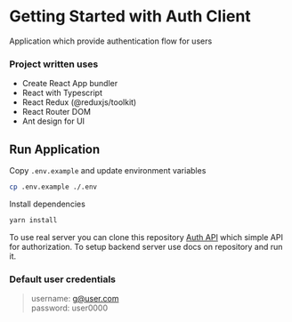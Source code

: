 # Getting Started with Auth Client

Application which provide authentication flow for users

### Project written uses

- Create React App bundler
- React with Typescript
- React Redux (@reduxjs/toolkit)
- React Router DOM
- Ant design for UI

## Run Application

Copy ``.env.example`` and update environment variables
```bash
cp .env.example ./.env
```

Install dependencies
```bash
yarn install
```

To use real server you can clone this repository
[Auth API](https://github.com/grish97/auth-api.git) which simple API for authorization.
To setup backend server use docs on repository and run it.

### Default user credentials
> username: g@user.com <br />
> password: user0000
